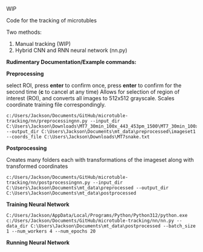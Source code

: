 WIP

Code for the tracking of microtubles

Two methods:
1) Manual tracking (WIP)
2) Hybrid CNN and RNN neural network (nn.py)

**Rudimentary Documentation/Example commands:**

**Preprocessing**

select ROI, press **enter** to confirm once, press **enter** to confirm for the second time (**c** to cancel at any time)
Allows for selection of region of interest (ROI), and converts all images to 512x512 grayscale. Scales coordinate training file correspondingly.

```
c:/Users/Jackson/Documents/GitHub/microtuble-tracking/nn/preprocessingnn.py --input_dir C:\Users\Jackson\Downloads\MT7_30min_100x_443_453pm_1500\MT7_30min_100x_443_453pm_1500 --output_dir C:\Users\Jackson\Documents\mt_data\preprocessed\imageset1 --coords_file C:\Users\Jackson\Downloads\MT7snake.txt
```


**Postprocessing**

Creates many folders each with transformations of the imageset along with transformed coordinates
```
c:/Users/Jackson/Documents/GitHub/microtuble-tracking/nn/postprocessingnn.py --input_dir C:\Users\Jackson\Documents\mt_data\preprocessed --output_dir C:\Users\Jackson\Documents\mt_data\postprocessed
```

**Training Neural Network**

```
C:/Users/Jackson/AppData/Local/Programs/Python/Python312/python.exe c:/Users/Jackson/Documents/GitHub/microtuble-tracking/nn/nn.py --data_dir C:\Users\Jackson\Documents\mt_data\postprocessed --batch_size 1 --num_workers 4 --num_epochs 20
```

**Running Neural Network**